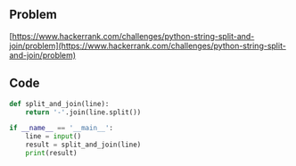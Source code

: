 ## Problem

[https://www.hackerrank.com/challenges/python-string-split-and-join/problem](https://www.hackerrank.com/challenges/python-string-split-and-join/problem)

## Code

```py
def split_and_join(line):
    return '-'.join(line.split())

if __name__ == '__main__':
    line = input()
    result = split_and_join(line)
    print(result)
```